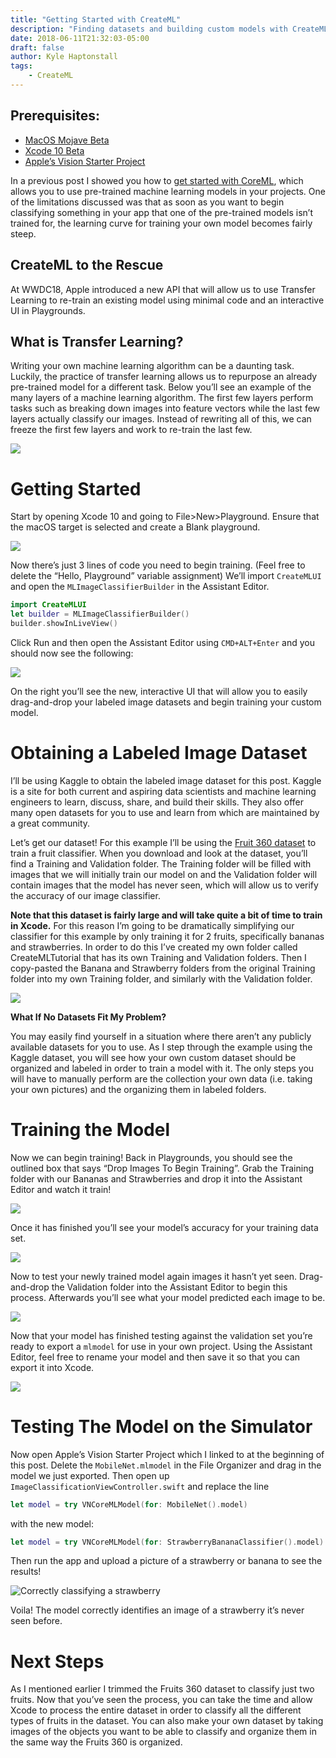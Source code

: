 ```yaml
---
title: "Getting Started with CreateML"
description: "Finding datasets and building custom models with CreateMLUI"
date: 2018-06-11T21:32:03-05:00
draft: false
author: Kyle Haptonstall
tags:
    - CreateML
---
```


Prerequisites:
--------------

*   [MacOS Mojave Beta](https://developer.apple.com/download/)
*   [Xcode 10 Beta](https://developer.apple.com/download/)
*   [Apple’s Vision Starter Project](https://developer.apple.com/documentation/vision/classifying_images_with_vision_and_core_ml)

In a previous post I showed you how to [get started with CoreML](https://khaptonstall.github.io/posts/getting-started-with-coreml/), which allows you to use pre-trained machine learning models in your projects. One of the limitations discussed was that as soon as you want to begin classifying something in your app that one of the pre-trained models isn’t trained for, the learning curve for training your own model becomes fairly steep.

**CreateML to the Rescue**
--------------------------

At WWDC18, Apple introduced a new API that will allow us to use Transfer Learning to re-train an existing model using minimal code and an interactive UI in Playgrounds.

**What is Transfer Learning?**
------------------------------

Writing your own machine learning algorithm can be a daunting task. Luckily, the practice of transfer learning allows us to repurpose an already pre-trained model for a different task. Below you’ll see an example of the many layers of a machine learning algorithm. The first few layers perform tasks such as breaking down images into feature vectors while the last few layers actually classify our images. Instead of rewriting all of this, we can freeze the first few layers and work to re-train the last few.

![](https://miro.medium.com/v2/resize:fit:1266/format:webp/1*ioX3W7JRWrusC9917t9YFg.jpeg)

**Getting Started**
===================

Start by opening Xcode 10 and going to File>New>Playground. Ensure that the macOS target is selected and create a Blank playground.

![](https://miro.medium.com/v2/resize:fit:1400/format:webp/1*90gsPxgwPjNdTQ2YaaM6cg.png)

Now there’s just 3 lines of code you need to begin training. (Feel free to delete the “Hello, Playground” variable assignment) We’ll import `CreateMLUI` and open the `MLImageClassifierBuilder` in the Assistant Editor.

```swift
import CreateMLUI
let builder = MLImageClassifierBuilder()
builder.showInLiveView()
```

Click Run and then open the Assistant Editor using `CMD+ALT+Enter` and you should now see the following:

![](https://miro.medium.com/v2/resize:fit:1400/format:webp/1*o4Qhtds7odKbLYbv-qbLsQ.png)

On the right you’ll see the new, interactive UI that will allow you to easily drag-and-drop your labeled image datasets and begin training your custom model.

**Obtaining a Labeled Image Dataset**
=====================================

I’ll be using Kaggle to obtain the labeled image dataset for this post. Kaggle is a site for both current and aspiring data scientists and machine learning engineers to learn, discuss, share, and build their skills. They also offer many open datasets for you to use and learn from which are maintained by a great community.

Let’s get our dataset! For this example I’ll be using the [Fruit 360 dataset](http://www.kaggle.com/moltean/fruits) to train a fruit classifier. When you download and look at the dataset, you’ll find a Training and Validation folder. The Training folder will be filled with images that we will initially train our model on and the Validation folder will contain images that the model has never seen, which will allow us to verify the accuracy of our image classifier.

**Note that this dataset is fairly large and will take quite a bit of time to train in Xcode.** For this reason I’m going to be dramatically simplifying our classifier for this example by only training it for 2 fruits, specifically bananas and strawberries. In order to do this I’ve created my own folder called CreateMLTutorial that has its own Training and Validation folders. Then I copy-pasted the Banana and Strawberry folders from the original Training folder into my own Training folder, and similarly with the Validation folder.

![](https://miro.medium.com/v2/resize:fit:1400/format:webp/1*WjdQ01jVfy-B1H-dPkvUNw.png)

**What If No Datasets Fit My Problem?**

You may easily find yourself in a situation where there aren’t any publicly available datasets for you to use. As I step through the example using the Kaggle dataset, you will see how your own custom dataset should be organized and labeled in order to train a model with it. The only steps you will have to manually perform are the collection your own data (i.e. taking your own pictures) and the organizing them in labeled folders.

**Training the Model**
======================

Now we can begin training! Back in Playgrounds, you should see the outlined box that says “Drop Images To Begin Training”. Grab the Training folder with our Bananas and Strawberries and drop it into the Assistant Editor and watch it train!

![](https://miro.medium.com/v2/resize:fit:1400/format:webp/1*pMNvGlDofvMhqV6UwluyXQ.png)

Once it has finished you’ll see your model’s accuracy for your training data set.

![](https://miro.medium.com/v2/resize:fit:1304/format:webp/1*UISSBhbCEVB6HQhjKP1xCg.png)

Now to test your newly trained model again images it hasn’t yet seen. Drag-and-drop the Validation folder into the Assistant Editor to begin this process. Afterwards you’ll see what your model predicted each image to be.

![](https://miro.medium.com/v2/resize:fit:916/format:webp/1*4tbimM98eCjUFoUIcRN3qA.png)

Now that your model has finished testing against the validation set you’re ready to export a `mlmodel` for use in your own project. Using the Assistant Editor, feel free to rename your model and then save it so that you can export it into Xcode.

![](https://miro.medium.com/v2/resize:fit:1336/format:webp/1*nI57VqMQAUH0xtKy31aPgw.png)

Testing The Model on the Simulator
======================================

Now open Apple’s Vision Starter Project which I linked to at the beginning of this post. Delete the `MobileNet.mlmodel` in the File Organizer and drag in the model we just exported. Then open up `ImageClassificationViewController.swift` and replace the line

```swift
let model = try VNCoreMLModel(for: MobileNet().model)
```

with the new model:

```swift
let model = try VNCoreMLModel(for: StrawberryBananaClassifier().model)
```

Then run the app and upload a picture of a strawberry or banana to see the results!

![Correctly classifying a strawberry](https://miro.medium.com/v2/resize:fit:462/format:webp/1*wD0BWtvuya3EH64ELAjO9w.png)

Voila! The model correctly identifies an image of a strawberry it’s never seen before.

Next Steps
==========

As I mentioned earlier I trimmed the Fruits 360 dataset to classify just two fruits. Now that you’ve seen the process, you can take the time and allow Xcode to process the entire dataset in order to classify all the different types of fruits in the dataset. You can also make your own dataset by taking images of the objects you want to be able to classify and organize them in the same way the Fruits 360 is organized.